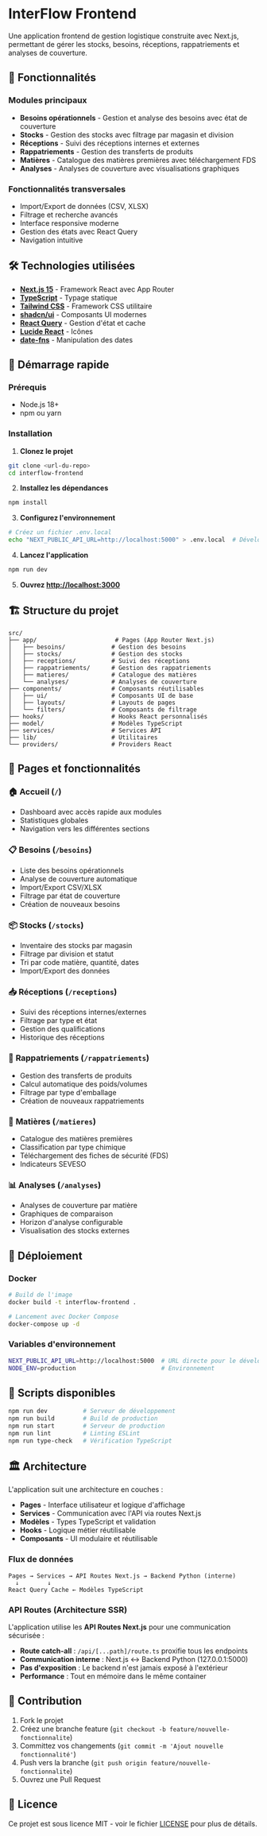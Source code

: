 # InterFlow Frontend

Une application frontend de gestion logistique construite avec Next.js, permettant de gérer les stocks, besoins, réceptions, rappatriements et analyses de couverture.

## 🚀 Fonctionnalités

### Modules principaux
- **Besoins opérationnels** - Gestion et analyse des besoins avec état de couverture
- **Stocks** - Gestion des stocks avec filtrage par magasin et division
- **Réceptions** - Suivi des réceptions internes et externes
- **Rappatriements** - Gestion des transferts de produits
- **Matières** - Catalogue des matières premières avec téléchargement FDS
- **Analyses** - Analyses de couverture avec visualisations graphiques

### Fonctionnalités transversales
- Import/Export de données (CSV, XLSX)
- Filtrage et recherche avancés
- Interface responsive moderne
- Gestion des états avec React Query
- Navigation intuitive

## 🛠️ Technologies utilisées

- **[Next.js 15](https://nextjs.org/)** - Framework React avec App Router
- **[TypeScript](https://www.typescriptlang.org/)** - Typage statique
- **[Tailwind CSS](https://tailwindcss.com/)** - Framework CSS utilitaire
- **[shadcn/ui](https://ui.shadcn.com/)** - Composants UI modernes
- **[React Query](https://tanstack.com/query)** - Gestion d'état et cache
- **[Lucide React](https://lucide.dev/)** - Icônes
- **[date-fns](https://date-fns.org/)** - Manipulation des dates

## 🚀 Démarrage rapide

### Prérequis
- Node.js 18+ 
- npm ou yarn

### Installation

1. **Clonez le projet**
```bash
git clone <url-du-repo>
cd interflow-frontend
```

2. **Installez les dépendances**
```bash
npm install
```

3. **Configurez l'environnement**
```bash
# Créez un fichier .env.local
echo "NEXT_PUBLIC_API_URL=http://localhost:5000" > .env.local  # Développement local uniquement
```

4. **Lancez l'application**
```bash
npm run dev
```

5. **Ouvrez [http://localhost:3000](http://localhost:3000)**

## 🏗️ Structure du projet

```
src/
├── app/                      # Pages (App Router Next.js)
│   ├── besoins/             # Gestion des besoins
│   ├── stocks/              # Gestion des stocks
│   ├── receptions/          # Suivi des réceptions
│   ├── rappatriements/      # Gestion des rappatriements
│   ├── matieres/            # Catalogue des matières
│   └── analyses/            # Analyses de couverture
├── components/              # Composants réutilisables
│   ├── ui/                  # Composants UI de base
│   ├── layouts/             # Layouts de pages
│   └── filters/             # Composants de filtrage
├── hooks/                   # Hooks React personnalisés
├── model/                   # Modèles TypeScript
├── services/                # Services API
├── lib/                     # Utilitaires
└── providers/               # Providers React
```

## 📱 Pages et fonctionnalités

### 🏠 **Accueil** (`/`)
- Dashboard avec accès rapide aux modules
- Statistiques globales
- Navigation vers les différentes sections

### 📋 **Besoins** (`/besoins`)
- Liste des besoins opérationnels
- Analyse de couverture automatique
- Import/Export CSV/XLSX
- Filtrage par état de couverture
- Création de nouveaux besoins

### 📦 **Stocks** (`/stocks`)
- Inventaire des stocks par magasin
- Filtrage par division et statut
- Tri par code matière, quantité, dates
- Import/Export des données

### 📥 **Réceptions** (`/receptions`)
- Suivi des réceptions internes/externes
- Filtrage par type et état
- Gestion des qualifications
- Historique des réceptions

### 🚚 **Rappatriements** (`/rappatriements`)
- Gestion des transferts de produits
- Calcul automatique des poids/volumes
- Filtrage par type d'emballage
- Création de nouveaux rappatriements

### 🧪 **Matières** (`/matieres`)
- Catalogue des matières premières
- Classification par type chimique
- Téléchargement des fiches de sécurité (FDS)
- Indicateurs SEVESO

### 📊 **Analyses** (`/analyses`)
- Analyses de couverture par matière
- Graphiques de comparaison
- Horizon d'analyse configurable
- Visualisation des stocks externes

## 🚢 Déploiement

### Docker
```bash
# Build de l'image
docker build -t interflow-frontend .

# Lancement avec Docker Compose
docker-compose up -d
```

### Variables d'environnement
```bash
NEXT_PUBLIC_API_URL=http://localhost:5000  # URL directe pour le développement local
NODE_ENV=production                        # Environnement
```

## 🔧 Scripts disponibles

```bash
npm run dev          # Serveur de développement
npm run build        # Build de production
npm run start        # Serveur de production
npm run lint         # Linting ESLint
npm run type-check   # Vérification TypeScript
```

## 🏛️ Architecture

L'application suit une architecture en couches :

- **Pages** - Interface utilisateur et logique d'affichage
- **Services** - Communication avec l'API via routes Next.js
- **Modèles** - Types TypeScript et validation
- **Hooks** - Logique métier réutilisable
- **Composants** - UI modulaire et réutilisable

### Flux de données
```
Pages → Services → API Routes Next.js → Backend Python (interne)
  ↓        ↓
React Query Cache ← Modèles TypeScript
```

### API Routes (Architecture SSR)

L'application utilise les **API Routes Next.js** pour une communication sécurisée :

- **Route catch-all** : `/api/[...path]/route.ts` proxifie tous les endpoints
- **Communication interne** : Next.js ↔ Backend Python (127.0.0.1:5000)
- **Pas d'exposition** : Le backend n'est jamais exposé à l'extérieur
- **Performance** : Tout en mémoire dans le même container

## 🤝 Contribution

1. Fork le projet
2. Créez une branche feature (`git checkout -b feature/nouvelle-fonctionnalite`)
3. Committez vos changements (`git commit -m 'Ajout nouvelle fonctionnalité'`)
4. Push vers la branche (`git push origin feature/nouvelle-fonctionnalite`)
5. Ouvrez une Pull Request

## 📄 Licence

Ce projet est sous licence MIT - voir le fichier [LICENSE](LICENSE) pour plus de détails.